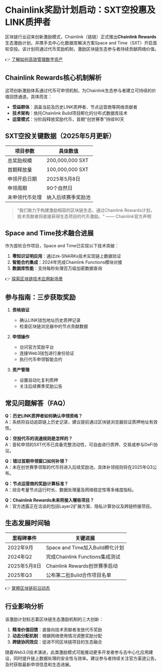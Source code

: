 # Chainlink奖励计划启动：SXT空投惠及LINK质押者

区块链行业迎来创新激励模式，Chainlink（链链）正式推出**Chainlink Rewards**生态激励计划，并携手去中心化数据库解决方案Space and Time（SXT）开启首轮空投。该计划将通过代币奖励机制，激励区块链生态参与者持续贡献网络价值。

👉 [了解如何高效管理数字资产](https://bit.ly/okx_welcome)

## Chainlink Rewards核心机制解析

这项创新激励体系通过代币可申领机制，为Chainlink生态参与者建立可持续的价值回馈通道。具体而言：

- **受益群体**：涵盖当前及历史LINK质押者、节点运营商等网络贡献者
- **技术架构**：依托Chainlink Build项目孵化的分布式数据库技术
- **运营模式**：分阶段释放奖励代币，首期"创世赛季"持续90天

## SXT空投关键数据（2025年5月更新）

| 项目参数          | 具体数值               |
|-------------------|------------------------|
| 总奖励规模        | 200,000,000 SXT        |
| 首期释放量        | 100,000,000 SXT        |
| 申领开启日期      | 2025年5月8日           |
| 申领周期          | 90个自然日             |
| 未申领代币处理    | 纳入后续赛季奖励池     |

> "我们致力于构建激励相容的区块链生态，通过Chainlink Rewards计划，技术贡献者将直接获得生态项目的代币激励。" —— Chainlink官方声明

## Space and Time技术融合进展

作为首轮合作项目，Space and Time已实现以下技术突破：

1. **零知识证明应用**：通过zk-SNARKs技术实现链上数据验证
2. **智能合约集成**：2024年完成Chainlink Functions模块对接
3. **数据库性能**：支持每秒处理百万级加密数据查询

👉 [探索区块链技术应用新场景](https://bit.ly/okx_welcome)

## 参与指南：三步获取奖励

1. **资格验证**
   - 确认LINK钱包地址历史质押记录
   - 检查区块链浏览器中的节点贡献数据

2. **申领操作**
   - 访问官方奖励平台
   - 连接Web3钱包进行身份验证
   - 执行代币申领智能合约

3. **资产管理**
   - 设置自动化复利质押
   - 关注后续赛季奖励公告

## 常见问题解答（FAQ）

**Q：历史LINK质押者如何确认申领资格？**  
A：系统将自动追踪链上历史记录，建议提前通过区块链浏览器验证质押地址有效性。

**Q：空投代币的流通规则是怎样的？**  
A：首轮申领的SXT代币已具备完整流动性，可自由进行质押、交易或参与DeFi协议。

**Q：错过首期申领窗口如何补领？**  
A：未在创世赛季领取的代币将进入后续奖励池，具体补领规则将在2025年Q3公布。

**Q：节点运营商的奖励计算标准？**  
A：综合考量节点运行时长、数据处理量及网络稳定性等多维度指标。

**Q：Chainlink Rewards未来将接入哪些项目？**  
A：官方透露正在洽谈的包括Layer2扩展方案、隐私计算协议及跨链桥接项目。

## 生态发展时间轴

| 里程碑事件               | 关键进展                           |
|--------------------------|------------------------------------|
| 2022年9月                | Space and Time加入Build孵化计划    |
| 2024年Q2                 | 完成Chainlink Functions集成测试    |
| 2025年5月8日             | Chainlink Rewards创世赛季启动      |
| 2025年Q3                 | 公布第二批Build合作项目名单       |

👉 [掌握区块链前沿动态](https://bit.ly/okx_welcome)

## 行业影响分析

该激励计划标志着区块链生态激励机制的三大创新：
1. **精准价值回馈**：直接向技术贡献者发放代币奖励
2. **动态分配机制**：根据网络使用情况调整奖励分配
3. **跨链协同效应**：促进不同区块链项目的生态融合

随着Web3.0技术演进，此类激励模式可能推动更多开发者参与去中心化应用建设，同时提升链上数据处理的安全性与效率。建议参与者持续关注官方渠道公告，及时获取最新申领信息和生态进展。
